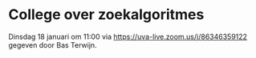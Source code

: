 # College over zoekalgoritmes

Dinsdag 18 januari om 11:00 via <https://uva-live.zoom.us/j/86346359122> gegeven door Bas Terwijn.

<!-- ### Youtube

De verschillende onderwerpen uit het college zijn ook terug te kijken op [YouTube](https://www.youtube.com/watch?v=qQgE2fsrTcw&list=PLJBtJTYGPSzIfEzXpszM8Ewsllwfa0d6T).

### Slides

Zijn [hier](https://github.com/minprog/heuristieken/raw/2020/lectures/40%20zoekalgoritmes/Constructief.pdf) te downloaden. -->
